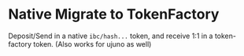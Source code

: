 # Native Migrate to TokenFactory

Deposit/Send in a native `ibc/hash...` token, and receive 1:1 in a token-factory token. (Also works for ujuno as well)